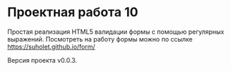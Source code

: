 # Проектная работа 10

Простая реализация HTML5 валидации формы с помощью регулярных выражений.
Посмотреть на работу формы можно по ссылке https://suholet.github.io/form/

Версия проекта v0.0.3.
